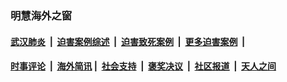 
### 明慧海外之窗

####  [武汉肺炎](indexes/365.md?t=01280100) &nbsp;|&nbsp;  [迫害案例综述](indexes/328.md?t=01280100) &nbsp;|&nbsp; [迫害致死案例](indexes/277.md?t=01280100)  &nbsp;|&nbsp; [更多迫害案例](indexes/81.md?t=01280100)  &nbsp;|&nbsp; 
####  [时事评论](indexes/251.md?t=01280100) &nbsp;|&nbsp; [海外简讯](indexes/245.md?t=01280100)&nbsp;|&nbsp;  [社会支持](indexes/140.md?t=01280100) &nbsp;|&nbsp; [褒奖决议](indexes/282.md?t=01280100) &nbsp;|&nbsp; [社区报道](indexes/91.md?t=01280100)  &nbsp;|&nbsp; [天人之间](indexes/78.md?t=01280100) 

